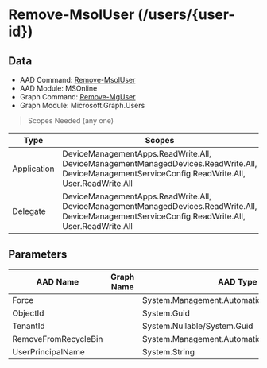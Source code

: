 # Remove-MsolUser (/users/{user-id})

## Data

+ AAD Command: [Remove-MsolUser](https://docs.microsoft.com/en-us/powershell/module/MSOnline/Remove-MsolUser)
+ AAD Module: MSOnline
+ Graph Command: [Remove-MgUser](https://docs.microsoft.com/en-us/powershell/module/Microsoft.Graph.Users/Remove-MgUser)
+ Graph Module: Microsoft.Graph.Users

> Scopes Needed (any one)

|Type|Scopes|
|---|---|
|Application|DeviceManagementApps.ReadWrite.All, DeviceManagementManagedDevices.ReadWrite.All, DeviceManagementServiceConfig.ReadWrite.All, User.ReadWrite.All|
|Delegate|DeviceManagementApps.ReadWrite.All, DeviceManagementManagedDevices.ReadWrite.All, DeviceManagementServiceConfig.ReadWrite.All, User.ReadWrite.All|

## Parameters

|AAD Name|Graph Name|AAD Type|Graph Type|Infos|
|---|---|---|---|---|
|Force||System.Management.Automation.SwitchParameter|||
|ObjectId||System.Guid|||
|TenantId||System.Nullable/System.Guid|||
|RemoveFromRecycleBin||System.Management.Automation.SwitchParameter|||
|UserPrincipalName||System.String|||

